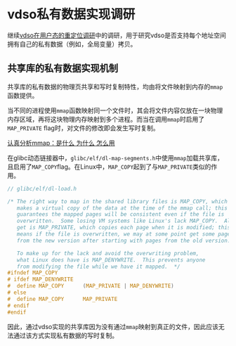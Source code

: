 # vdso私有数据实现调研

继续[vdso在用户态的重定位调研](25.6.19~25.6.25\vdso私有数据实现调研.md)中的调研，用于研究vdso是否支持每个地址空间拥有自己的私有数据（例如，全局变量）拷贝。

## 共享库的私有数据实现机制

共享库的私有数据的物理页共享和写时复制特性，均由将文件映射到内存的`mmap`函数提供。

当不同的进程使用`mmap`函数映射同一个文件时，其会将文件内容仅放在一块物理内存区域，再将这块物理内存映射到多个进程。而当在调用`mmap`时启用了`MAP_PRIVATE` flag时，对文件的修改即会发生写时复制。

[认真分析mmap：是什么 为什么 怎么用](https://www.cnblogs.com/huxiao-tee/p/4660352.html)

在glibc动态链接器中，`glibc/elf/dl-map-segments.h`中使用`mmap`加载共享库，且启用了`MAP_COPY`flag。在Linux中，`MAP_COPY`起到了与`MAP_PRIVATE`类似的作用。

```C
// glibc/elf/dl-load.h

/* The right way to map in the shared library files is MAP_COPY, which
   makes a virtual copy of the data at the time of the mmap call; this
   guarantees the mapped pages will be consistent even if the file is
   overwritten.  Some losing VM systems like Linux's lack MAP_COPY.  All we
   get is MAP_PRIVATE, which copies each page when it is modified; this
   means if the file is overwritten, we may at some point get some pages
   from the new version after starting with pages from the old version.

   To make up for the lack and avoid the overwriting problem,
   what Linux does have is MAP_DENYWRITE.  This prevents anyone
   from modifying the file while we have it mapped.  */
#ifndef MAP_COPY
# ifdef MAP_DENYWRITE
#  define MAP_COPY      (MAP_PRIVATE | MAP_DENYWRITE)
# else
#  define MAP_COPY      MAP_PRIVATE
# endif
#endif
```

因此，通过vdso实现的共享库因为没有通过`mmap`映射到真正的文件，因此应该无法通过该方式实现私有数据的写时复制。
